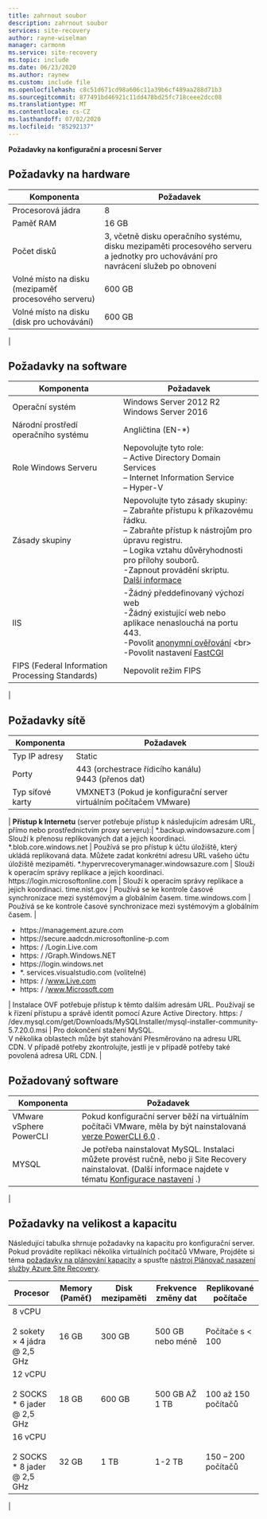 ```yaml
---
title: zahrnout soubor
description: zahrnout soubor
services: site-recovery
author: rayne-wiselman
manager: carmonm
ms.service: site-recovery
ms.topic: include
ms.date: 06/23/2020
ms.author: raynew
ms.custom: include file
ms.openlocfilehash: c8c51d671cd98a606c11a39b6cf489aa288d71b3
ms.sourcegitcommit: 877491bd46921c11dd478bd25fc718ceee2dcc08
ms.translationtype: MT
ms.contentlocale: cs-CZ
ms.lasthandoff: 07/02/2020
ms.locfileid: "85292137"
---
```

**Požadavky na konfigurační a procesní Server**


## <a name="hardware-requirements"></a>Požadavky na hardware

**Komponenta** | **Požadavek** 
--- | ---
Procesorová jádra | 8 
Paměť RAM | 16 GB
Počet disků | 3, včetně disku operačního systému, disku mezipaměti procesového serveru a jednotky pro uchovávání pro navrácení služeb po obnovení 
Volné místo na disku (mezipaměť procesového serveru) | 600 GB
Volné místo na disku (disk pro uchovávání) | 600 GB
 | 

## <a name="software-requirements"></a>Požadavky na software

**Komponenta** | **Požadavek** 
--- | ---
Operační systém | Windows Server 2012 R2 <br> Windows Server 2016
Národní prostředí operačního systému | Angličtina (EN-*)
Role Windows Serveru | Nepovolujte tyto role: <br> – Active Directory Domain Services <br>– Internet Information Service <br> – Hyper-V 
Zásady skupiny | Nepovolujte tyto zásady skupiny: <br> – Zabraňte přístupu k příkazovému řádku. <br> – Zabraňte přístup k nástrojům pro úpravu registru. <br> – Logika vztahu důvěryhodnosti pro přílohy souborů. <br> -Zapnout provádění skriptu. <br> [Další informace](https://technet.microsoft.com/library/gg176671(v=ws.10).aspx)
IIS | -Žádný předdefinovaný výchozí web <br> -Žádný existující web nebo aplikace nenaslouchá na portu 443. <br>-Povolit [anonymní ověřování](https://technet.microsoft.com/library/cc731244(v=ws.10).aspx) <br> -Povolit nastavení [FastCGI](https://technet.microsoft.com/library/cc753077(v=ws.10).aspx) 
FIPS (Federal Information Processing Standards) | Nepovolit režim FIPS
|

## <a name="network-requirements"></a>Požadavky sítě

**Komponenta** | **Požadavek** 
--- | --- 
Typ IP adresy | Static 
Porty | 443 (orchestrace řídicího kanálu)<br>9443 (přenos dat) 
Typ síťové karty | VMXNET3 (Pokud je konfigurační server virtuálním počítačem VMware)
 |
**Přístup k Internetu** (server potřebuje přístup k následujícím adresám URL, přímo nebo prostřednictvím proxy serveru):|
\*.backup.windowsazure.com | Slouží k přenosu replikovaných dat a jejich koordinaci.
\*.blob.core.windows.net | Používá se pro přístup k účtu úložiště, který ukládá replikovaná data. Můžete zadat konkrétní adresu URL vašeho účtu úložiště mezipaměti.
\*.hypervrecoverymanager.windowsazure.com | Slouží k operacím správy replikace a jejich koordinaci.
https:\//login.microsoftonline.com | Slouží k operacím správy replikace a jejich koordinaci. 
time.nist.gov | Používá se ke kontrole časové synchronizace mezi systémovým a globálním časem.
time.windows.com | Používá se ke kontrole časové synchronizace mezi systémovým a globálním časem.
| <ul> <li> https:\//management.azure.com </li><li> https:\//secure.aadcdn.microsoftonline-p.com </li><li> https: \/ /Login.Live.com </li><li> https: \/ /Graph.Windows.NET </li><li> https:\//login.windows.net </li><li> *. services.visualstudio.com (volitelné) </li><li> https: \/ /www.Live.com </li><li> https: \/ /www.Microsoft.com </li></ul> | Instalace OVF potřebuje přístup k těmto dalším adresám URL. Používají se k řízení přístupu a správě identit pomocí Azure Active Directory.
https: \/ /dev.mysql.com/get/Downloads/MySQLInstaller/mysql-installer-community-5.7.20.0.msi  | Pro dokončení stažení MySQL. </br> V několika oblastech může být stahování Přesměrováno na adresu URL CDN. V případě potřeby zkontrolujte, jestli je v případě potřeby také povolená adresa URL CDN.
|

## <a name="required-software"></a>Požadovaný software

**Komponenta** | **Požadavek** 
--- | ---
VMware vSphere PowerCLI | Pokud konfigurační server běží na virtuálním počítači VMware, měla by být nainstalovaná [verze PowerCLI 6,0](https://my.vmware.com/web/vmware/details?productId=491&downloadGroup=PCLI600R1) .
MYSQL | Je potřeba nainstalovat MySQL. Instalaci můžete provést ručně, nebo ji Site Recovery nainstalovat. (Další informace najdete v tématu [Konfigurace nastavení](../articles/site-recovery/vmware-azure-deploy-configuration-server.md#configure-settings) .)
|

## <a name="sizing-and-capacity-requirements"></a>Požadavky na velikost a kapacitu

Následující tabulka shrnuje požadavky na kapacitu pro konfigurační server. Pokud provádíte replikaci několika virtuálních počítačů VMware, Projděte si téma [požadavky na plánování kapacity](../articles/site-recovery/site-recovery-plan-capacity-vmware.md) a spusťte [nástroj Plánovač nasazení služby Azure Site Recovery](../articles/site-recovery/site-recovery-deployment-planner.md).


**Procesor** | **Memory (Paměť)** | **Disk mezipaměti** | **Frekvence změny dat** | **Replikované počítače**
--- | --- | --- | --- | ---
8 vCPU<br/><br/> 2 sokety × 4 jádra \@ 2,5 GHz | 16 GB | 300 GB | 500 GB nebo méně | Počítače s < 100
12 vCPU<br/><br/> 2 SOCKS * 6 jader \@ 2,5 GHz | 18 GB | 600 GB | 500 GB AŽ 1 TB | 100 až 150 počítačů
16 vCPU<br/><br/> 2 SOCKS * 8 jader \@ 2,5 GHz | 32 GB | 1 TB | 1-2 TB | 150 – 200 počítačů
|

